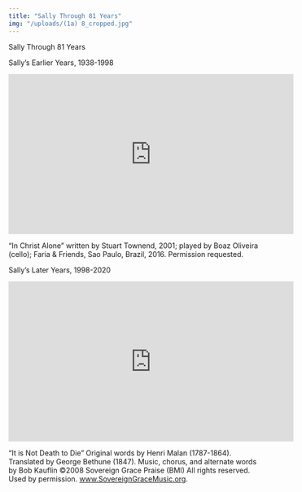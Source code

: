 ```yaml
---
title: "Sally Through 81 Years"
img: "/uploads/(1a) 8_cropped.jpg"
---
```


Sally Through 81 Years

Sally’s Earlier Years, 1938-1998

<iframe width="560" height="315" src="https://www.youtube.com/embed/yPoJeujx0VY" frameborder="0" allow="accelerometer; autoplay; encrypted-media; gyroscope; picture-in-picture" allowfullscreen></iframe>

“In Christ Alone” written by Stuart Townend, 2001; played by Boaz Oliveira (cello); Faria & Friends, Sao Paulo, Brazil, 2016.  Permission requested.


Sally’s Later Years, 1998-2020

<iframe width="560" height="315" src="https://www.youtube.com/embed/hXy8adjFOVA" frameborder="0" allow="accelerometer; autoplay; encrypted-media; gyroscope; picture-in-picture" allowfullscreen></iframe>

“It is Not Death to Die”  Original words by Henri Malan (1787-1864). Translated by George Bethune (1847). Music, chorus, and alternate words by Bob Kauflin ©2008 Sovereign Grace Praise (BMI)  All rights reserved. Used by permission. www.SovereignGraceMusic.org.


